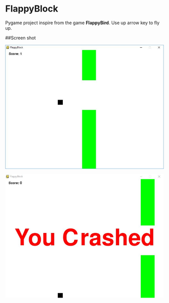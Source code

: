 # FlappyBlock
Pygame project inspire from the game __FlappyBird__. Use up arrow key to fly up.

##Screen shot

![Capture 1](/ScreenShot/Capture_1.JPG)

![Capture 2](/ScreenShot/Capture_2.JPG)
